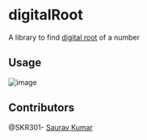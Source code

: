 # digitalRoot
A library to find [digital root](https://brilliant.org/wiki/digital-root/) of a number

## Usage

![image](https://user-images.githubusercontent.com/47807051/161319450-53db1c8d-82f9-4e4a-92e7-f65f76ca73fd.png)
  
## Contributors
@SKR301- [Saurav Kumar](https://github.com/SKR301)
